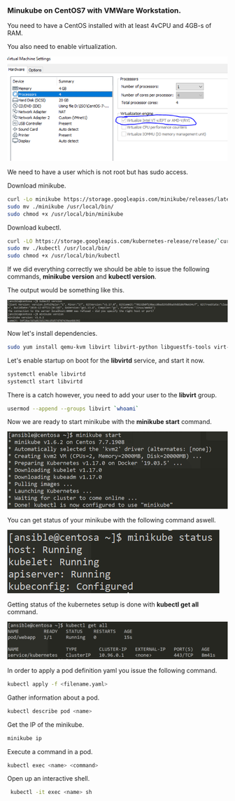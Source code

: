 ### Minukube on CentOS7 with VMWare Workstation.

You need to have a CentOS installed with at least 4vCPU and 4GB-s of RAM.

You also need to enable virtualization.

![virt](./pics/virt.PNG)

We need to have a user which is not root but has sudo access.

Download minikube.

``` bash
curl -Lo minikube https://storage.googleapis.com/minikube/releases/latest/minikube-linux-amd64 
sudo mv ./minikube /usr/local/bin/
sudo chmod +x /usr/local/bin/minikube
```

Download kubectl.

``` bash
curl -LO https://storage.googleapis.com/kubernetes-release/release/`curl -s https://storage.googleapis.com/kubernetes-release/release/stable.txt`/bin/linux/amd64/kubectl
sudo mv ./kubectl /usr/local/bin/
sudo chmod +x /usr/local/bin/kubectl
```

If we did everything correctly we should be able to issue the following commands, **minikube version** and **kubectl version**.

The output would be something like this.

![version](./pics/version.PNG)

Now let's install dependencies.

``` bash
sudo yum install qemu-kvm libvirt libvirt-python libguestfs-tools virt-install -y
```

Let's enable startup on boot for the **libvirtd** service, and start it now.

``` bash
systemctl enable libvirtd
systemctl start libvirtd
```

There is a catch however, you need to add your user to the **libvirt** group. 

``` bash
usermod --append --groups libvirt `whoami`
```

Now we are ready to start minikube with the **minikube start** command.

![start](./pics/start.PNG)

You can get status of your minikube with the following command aswell.

![status](./pics/status.PNG)

Getting status of the kubernetes setup is done with **kubectl get all** command.

![state](./pics/state.PNG)

In order to apply a pod definition yaml you issue the following command.

``` bash
kubectl apply -f <filename.yaml>
```

Gather information about a pod.

``` bash
kubectl describe pod <name>
```

Get the IP of the minikube.

``` bash
minikube ip
```

Execute a command in a pod.

``` bash
kubectl exec <name> <command>
```

Open up an interactive shell.

``` bash
 kubectl -it exec <name> sh
```
